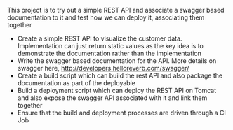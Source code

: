 This project is to try out a simple REST API and associate a swagger based documentation to it and test how we can deploy it, associating them together

- Create a simple REST API to visualize the customer data. Implementation can just
  return static values as the key idea is to demonstrate the documentation
  rather than the implementation
- Write the swagger based documentation for the API. More details on swagger
  here, http://developers.helloreverb.com/swagger/
- Create a build script which can build the rest API and also package the
  documentation as part of the deployable
- Build a deployment script which can deploy the REST API on Tomcat and also
  expose the swagger API associated with it and link them together
- Ensure that the build and deployment processes are driven through a CI Job
